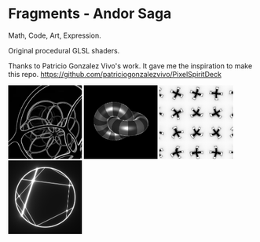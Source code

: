 # Fragments - Andor Saga
Math, Code, Art, Expression.

Original procedural GLSL shaders.

Thanks to Patricio Gonzalez Vivo's work. It gave me the inspiration to make this repo.
https://github.com/patriciogonzalezvivo/PixelSpiritDeck

<p>
<img src="https://github.com/asalga/fragments/blob/master/img/108.png" alt="108" width="150"/>
<img src="https://github.com/asalga/fragments/blob/master/img/119.png" alt="119" width="150"/>
<img src="https://github.com/asalga/fragments/blob/master/img/146.png" alt="146" width="150"/>
<img src="https://github.com/asalga/fragments/blob/master/img/148.png" alt="148" width="150"/>
</p>